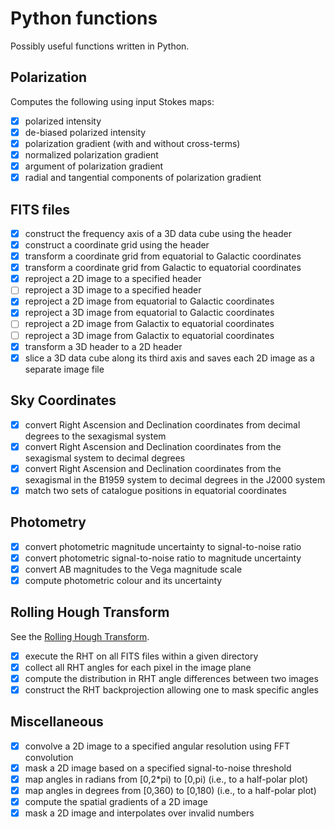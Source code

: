 # Python functions

Possibly useful functions written in Python.

## Polarization

Computes the following using input Stokes maps:
* [x] polarized intensity
* [x] de-biased polarized intensity
* [x] polarization gradient (with and without cross-terms)
* [x] normalized polarization gradient
* [x] argument of polarization gradient
* [x] radial and tangential components of polarization gradient

## FITS files

* [x] construct the frequency axis of a 3D data cube using the header
* [x] construct a coordinate grid using the header
* [x] transform a coordinate grid from equatorial to Galactic coordinates
* [x] transform a coordinate grid from Galactic to equatorial coordinates
* [x] reproject a 2D image to a specified header
* [ ] reproject a 3D image to a specified header
* [x] reproject a 2D image from equatorial to Galactic coordinates
* [x] reproject a 3D image from equatorial to Galactic coordinates
* [ ] reproject a 2D image from Galactix to equatorial coordinates
* [ ] reproject a 3D image from Galactix to equatorial coordinates
* [x] transform a 3D header to a 2D header
* [x] slice a 3D data cube along its third axis and saves each 2D image as a separate image file

## Sky Coordinates

* [x] convert Right Ascension and Declination coordinates from decimal degrees to the sexagismal system
* [x] convert Right Ascension and Declination coordinates from the sexagismal system to decimal degrees
* [x] convert Right Ascension and Declination coordinates from the sexagismal in the B1959 system to decimal degrees in the J2000 system
* [x] match two sets of catalogue positions in equatorial coordinates

## Photometry

* [x] convert photometric magnitude uncertainty to signal-to-noise ratio
* [x] convert photometric signal-to-noise ratio to magnitude uncertainty
* [x] convert AB magnitudes to the Vega magnitude scale
* [x] compute photometric colour and its uncertainty

## Rolling Hough Transform
See the [Rolling Hough Transform](https://github.com/seclark/RHT).
* [x] execute the RHT on all FITS files within a given directory
* [x] collect all RHT angles for each pixel in the image plane
* [x] compute the distribution in RHT angle differences between two images
* [x] construct the RHT backprojection allowing one to mask specific angles

## Miscellaneous

* [x] convolve a 2D image to a specified angular resolution using FFT convolution
* [x] mask a 2D image based on a specified signal-to-noise threshold
* [x] map angles in radians from \[0,2*pi) to \[0,pi) (i.e., to a half-polar plot)
* [x] map angles in degrees from \[0,360) to \[0,180) (i.e., to a half-polar plot)
* [x] compute the spatial gradients of a 2D image
* [x] mask a 2D image and interpolates over invalid numbers

